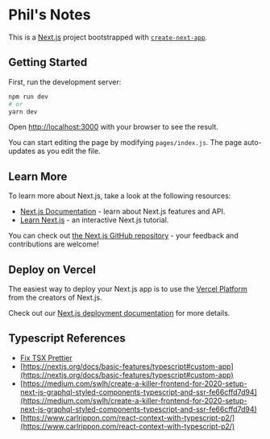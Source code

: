 # Phil's Notes

This is a [Next.js](https://nextjs.org/) project bootstrapped with [`create-next-app`](https://github.com/vercel/next.js/tree/canary/packages/create-next-app).

## Getting Started

First, run the development server:

```bash
npm run dev
# or
yarn dev
```

Open [http://localhost:3000](http://localhost:3000) with your browser to see the result.

You can start editing the page by modifying `pages/index.js`. The page auto-updates as you edit the file.

## Learn More

To learn more about Next.js, take a look at the following resources:

- [Next.js Documentation](https://nextjs.org/docs) - learn about Next.js features and API.
- [Learn Next.js](https://nextjs.org/learn) - an interactive Next.js tutorial.

You can check out [the Next.js GitHub repository](https://github.com/vercel/next.js/) - your feedback and contributions are welcome!

## Deploy on Vercel

The easiest way to deploy your Next.js app is to use the [Vercel Platform](https://vercel.com/import?utm_medium=default-template&filter=next.js&utm_source=create-next-app&utm_campaign=create-next-app-readme) from the creators of Next.js.

Check out our [Next.js deployment documentation](https://nextjs.org/docs/deployment) for more details.

## Typescript References

- [Fix TSX Prettier](https://github.com/microsoft/vscode/issues/108447#issuecomment-707236252)
- [https://nextjs.org/docs/basic-features/typescript#custom-app](https://nextjs.org/docs/basic-features/typescript#custom-app)
- [https://medium.com/swlh/create-a-killer-frontend-for-2020-setup-next-js-graphql-styled-components-typescript-and-ssr-fe66cffd7d94](https://medium.com/swlh/create-a-killer-frontend-for-2020-setup-next-js-graphql-styled-components-typescript-and-ssr-fe66cffd7d94)
- [https://www.carlrippon.com/react-context-with-typescript-p2/](https://www.carlrippon.com/react-context-with-typescript-p2/)